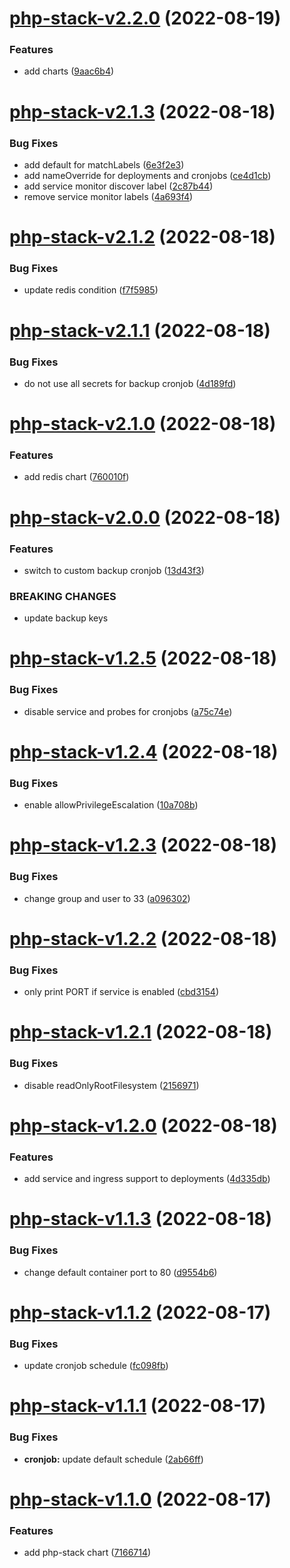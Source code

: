 # [php-stack-v2.2.0](https://github.com/MakairaIO/helm-charts/compare/php-stack-v2.1.3...php-stack-v2.2.0) (2022-08-19)


### Features

* add charts ([9aac6b4](https://github.com/MakairaIO/helm-charts/commit/9aac6b40b04de04960dfec8af8f7e9bec42ba252))

# [php-stack-v2.1.3](https://github.com/MakairaIO/helm-charts/compare/php-stack-v2.1.2...php-stack-v2.1.3) (2022-08-18)


### Bug Fixes

* add default for matchLabels ([6e3f2e3](https://github.com/MakairaIO/helm-charts/commit/6e3f2e3f8b28cb08c41b9447ee46f4252c7dadef))
* add nameOverride for deployments and cronjobs ([ce4d1cb](https://github.com/MakairaIO/helm-charts/commit/ce4d1cb3ae5d1b20e9da108e3fb292e139d8e856))
* add service monitor discover label ([2c87b44](https://github.com/MakairaIO/helm-charts/commit/2c87b4407dc81a7ba5ad11e2dd0c432c5ca4368c))
* remove service monitor labels ([4a693f4](https://github.com/MakairaIO/helm-charts/commit/4a693f4dbbb78b1c0fdcffd307b3bb9a39aec008))

# [php-stack-v2.1.2](https://github.com/MakairaIO/helm-charts/compare/php-stack-v2.1.1...php-stack-v2.1.2) (2022-08-18)


### Bug Fixes

* update redis condition ([f7f5985](https://github.com/MakairaIO/helm-charts/commit/f7f5985cc2ec593bd4b00889802979aade041301))

# [php-stack-v2.1.1](https://github.com/MakairaIO/helm-charts/compare/php-stack-v2.1.0...php-stack-v2.1.1) (2022-08-18)


### Bug Fixes

* do not use all secrets for backup cronjob ([4d189fd](https://github.com/MakairaIO/helm-charts/commit/4d189fd104f69b4431c5f285bcce1ce5eade5bf6))

# [php-stack-v2.1.0](https://github.com/MakairaIO/helm-charts/compare/php-stack-v2.0.0...php-stack-v2.1.0) (2022-08-18)


### Features

* add redis chart ([760010f](https://github.com/MakairaIO/helm-charts/commit/760010f8d708453c37c6d0dfb0f3ead9da69b7eb))

# [php-stack-v2.0.0](https://github.com/MakairaIO/helm-charts/compare/php-stack-v1.2.5...php-stack-v2.0.0) (2022-08-18)


### Features

* switch to custom backup cronjob ([13d43f3](https://github.com/MakairaIO/helm-charts/commit/13d43f3377726fab624721f21563a14a4da0c023))


### BREAKING CHANGES

* update backup keys

# [php-stack-v1.2.5](https://github.com/MakairaIO/helm-charts/compare/php-stack-v1.2.4...php-stack-v1.2.5) (2022-08-18)


### Bug Fixes

* disable service and probes for cronjobs ([a75c74e](https://github.com/MakairaIO/helm-charts/commit/a75c74e9f8ee7c13bb82bef46f1a9cbf590f64e4))

# [php-stack-v1.2.4](https://github.com/MakairaIO/helm-charts/compare/php-stack-v1.2.3...php-stack-v1.2.4) (2022-08-18)


### Bug Fixes

* enable allowPrivilegeEscalation ([10a708b](https://github.com/MakairaIO/helm-charts/commit/10a708b1b59be00a4f37e9ff09dfae0461d8327d))

# [php-stack-v1.2.3](https://github.com/MakairaIO/helm-charts/compare/php-stack-v1.2.2...php-stack-v1.2.3) (2022-08-18)


### Bug Fixes

* change group and user to 33 ([a096302](https://github.com/MakairaIO/helm-charts/commit/a09630276b2a0634a11ad0e5210dc4294f0daed5))

# [php-stack-v1.2.2](https://github.com/MakairaIO/helm-charts/compare/php-stack-v1.2.1...php-stack-v1.2.2) (2022-08-18)


### Bug Fixes

* only print PORT if service is enabled ([cbd3154](https://github.com/MakairaIO/helm-charts/commit/cbd3154817742e9483dd0eb9349e85ba7cd0ba63))

# [php-stack-v1.2.1](https://github.com/MakairaIO/helm-charts/compare/php-stack-v1.2.0...php-stack-v1.2.1) (2022-08-18)


### Bug Fixes

* disable readOnlyRootFilesystem ([2156971](https://github.com/MakairaIO/helm-charts/commit/2156971978432839603c8fe455313c9005c7c27b))

# [php-stack-v1.2.0](https://github.com/MakairaIO/helm-charts/compare/php-stack-v1.1.3...php-stack-v1.2.0) (2022-08-18)


### Features

* add service and ingress support to deployments ([4d335db](https://github.com/MakairaIO/helm-charts/commit/4d335db937595f6568495fd94a7865e8b7366ad2))

# [php-stack-v1.1.3](https://github.com/MakairaIO/helm-charts/compare/php-stack-v1.1.2...php-stack-v1.1.3) (2022-08-18)


### Bug Fixes

* change default container port to 80 ([d9554b6](https://github.com/MakairaIO/helm-charts/commit/d9554b6a357ba2efaf9f17c35cc17cc963e578c3))

# [php-stack-v1.1.2](https://github.com/MakairaIO/helm-charts/compare/php-stack-v1.1.1...php-stack-v1.1.2) (2022-08-17)


### Bug Fixes

* update cronjob schedule ([fc098fb](https://github.com/MakairaIO/helm-charts/commit/fc098fbbcac1f11be6b9c7a5fb80730a0ce64b17))

# [php-stack-v1.1.1](https://github.com/MakairaIO/helm-charts/compare/php-stack-v1.1.0...php-stack-v1.1.1) (2022-08-17)


### Bug Fixes

* **cronjob:** update default schedule ([2ab66ff](https://github.com/MakairaIO/helm-charts/commit/2ab66ff4b308eb6be692f059a289434aeebdc706))

# [php-stack-v1.1.0](https://github.com/MakairaIO/helm-charts/compare/php-stack-v1.0.0...php-stack-v1.1.0) (2022-08-17)


### Features

* add php-stack chart ([7166714](https://github.com/MakairaIO/helm-charts/commit/716671481e73f473819c2931c2f23d52a2aef216))
